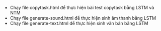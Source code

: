 - Chạy file copytask.html để thực hiện bài test copytask bằng LSTM và NTM
- Chạy file generate-sound.html để thực hiện sinh âm thanh bằng LSTM
- Chạy file generate-text.html để thực hiện sinh văn bản bằng LSTM